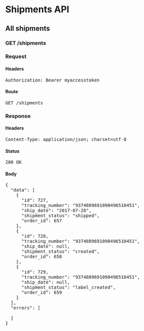 # Shipments API

## All shipments

### GET /shipments
### Request

#### Headers

<pre>Authorization: Bearer myaccesstoken</pre>

#### Route

<pre>GET /shipments</pre>

### Response

#### Headers

<pre>Content-Type: application/json; charset=utf-8</pre>

#### Status

<pre>200 OK</pre>

#### Body

<pre>{
  "data": [
    {
      "id": 727,
      "tracking_number": "9374889691090496510451",
      "ship_date": "2017-07-28",
      "shipment_status": "shipped",
      "order_id": 657
    },
    {
      "id": 728,
      "tracking_number": "9374889691090496510451",
      "ship_date": null,
      "shipment_status": "created",
      "order_id": 658
    },
    {
      "id": 729,
      "tracking_number": "9374889691090496510451",
      "ship_date": null,
      "shipment_status": "label_created",
      "order_id": 659
    }
  ],
  "errors": [

  ]
}</pre>
